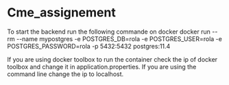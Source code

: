# Cme_assignement

To start the backend run the following commande on docker
docker run --rm --name mypostgres -e POSTGRES_DB=rola -e POSTGRES_USER=rola -e POSTGRES_PASSWORD=rola -p 5432:5432 postgres:11.4

If you are using docker toolbox to run the container check the ip of docker toolbox and change it in application.properties.
If you are using the command line change the ip to localhost.
